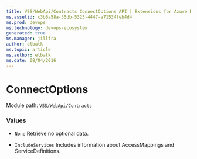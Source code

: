 ```yaml
---
title: VSS/WebApi/Contracts ConnectOptions API | Extensions for Azure DevOps Services
ms.assetid: c3b6a58a-35db-5323-4447-a71534feb4d4
ms.prod: devops
ms.technology: devops-ecosystem
generated: true
ms.manager: jillfra
author: elbatk
ms.topic: article
ms.author: elbatk
ms.date: 08/04/2016
---
```


# ConnectOptions

Module path: `VSS/WebApi/Contracts`

### Values

* `None` Retrieve no optional data.

* `IncludeServices` Includes information about AccessMappings and ServiceDefinitions.

